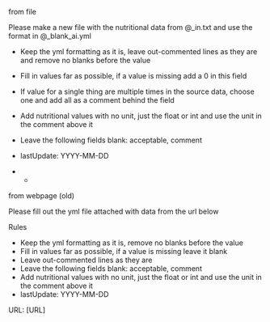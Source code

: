 
from file

Please make a new file with the nutritional data from @_in.txt and use the format in @_blank_ai.yml

- Keep the yml formatting as it is, leave out-commented lines as they are
  and remove no blanks before the value
- Fill in values far as possible, if a value is missing add a 0 in this field
- If value for a single thing are multiple times in the source data, choose one and add all as a comment behind the field
- Add nutritional values with no unit, just the float or int and use the unit in the comment above it
- Leave the following fields blank: acceptable, comment         
- lastUpdate: YYYY-MM-DD

 - -

from webpage (old)

Please fill out the yml file attached with data from the url below

Rules

- Keep the yml formatting as it is, remove no blanks before the value
- Fill in values far as possible, if a value is missing leave it blank
- Leave out-commented lines as they are
- Leave the following fields blank: acceptable, comment         
- Add nutritional values with no unit, just the float or int and use the unit in the comment above it
- lastUpdate: YYYY-MM-DD


URL: [URL]
